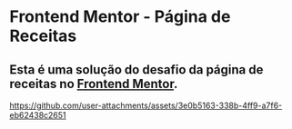 # Frontend Mentor - Página de Receitas

## Esta é uma solução do desafio da página de receitas no <a href="https://www.frontendmentor.io/challenges/recipe-page-KiTsR8QQKm">Frontend Mentor</a>.

https://github.com/user-attachments/assets/3e0b5163-338b-4ff9-a7f6-eb62438c2651
